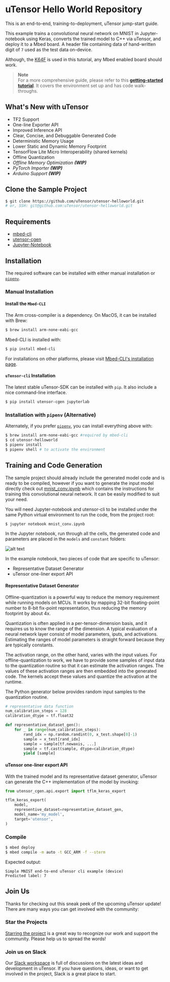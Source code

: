 # uTensor Hello World Repository
This is an end-to-end, training-to-deployment, uTensor jump-start guide.

This example trains a convolutional neural network on MNIST in Jupyter-notebook using Keras, converts the trained model to C++ via uTensor, and deploy it to a Mbed board. A header file containing data of hand-written digit of `7` used as the test data on-device.

Although, the [K64F](https://os.mbed.com/platforms/FRDM-K64F/) is used in this tutorial, any Mbed enabled board should work.

> **Note**  
> For a more comprehensive guide, please refer to this **[getting-started tutorial](docs/getting-started.md)**. It covers the environment set up and has code walk-throughs.


## What's New with uTensor
- TF2 Support
- One-line Exporter API
- Improved Inference API
- Clear, Concise, and Debuggable Generated Code
- Deterministic Memory Usage
- Lower Static and Dynamic Memory Footprint
- TensorFlow Lite Micro Interoperability (shared kernels)
- Offline Quantization
- *Offline Memory Optimization **(WIP)***
- *PyTorch Importer **(WIP)***
- *Arduino Support **(WIP)***

## Clone the Sample Project
```bash
$ git clone https://github.com/uTensor/utensor-helloworld.git
# or, SSH: git@github.com:uTensor/utensor-helloworld.git
```

## Requirements
- [mbed-cli](https://os.mbed.com/docs/mbed-os/v6.0/build-tools/install-and-set-up.html)
- [utensor-cgen](https://github.com/uTensor/utensor_cgen)
- [Jupyter-Notebook](https://jupyter.org)

## Installation
The required software can be installed with either manual installation or [`pipenv`](https://github.com/pypa/pipenv).

### Manual Installation

#### Install the `Mbed-CLI`
The Arm cross-compiler is a dependency. On MacOS, it can be installed with Brew:
```bash
$ brew install arm-none-eabi-gcc
```
Mbed-CLI is installed with:
```bash
$ pip install mbed-cli
```

For installations on other platforms, please visit [Mbed-CLI's installation page](https://os.mbed.com/docs/mbed-os/v6.0/quick-start/build-with-mbed-cli.html).

#### `uTensor-cli` Installation
The latest stable uTensor-SDK can be installed with `pip`. It also include a nice command-line interface.
```bash
$ pip install utensor-cgen jupyterlab
```

### Installation with `pipenv` (Alternative)

Alternately, if you prefer [`pipenv`](https://github.com/pypa/pipenv), you can install everything above with:

```bash
$ brew install arm-none-eabi-gcc #required by mbed-cli
$ cd utensor-helloworld
$ pipenv install
$ pipenv shell # to activate the environment
```


## Training and Code Generation
The sample project should already include the generated model code and is ready to be compiled, however if you want to generate the input model directly check out [mnist_conv.ipynb](mnist_conv.ipynb) which contains the instructions for training this convolutional neural network. It can be easily modified to suit your need.

You will need Jupyter-notebook and utensor-cli to be installed under the same Python virtual environment to run the code, from the project root:
```bash
$ jupyter notebook mnist_conv.ipynb
```
In the Jupyter notebook, run through all the cells, the generated code and parameters are placed in the `models` and `constant` folders:

![alt text](docs/img/jupyter_run.png "Running Jupyter Notebook")

In the example notebook, two pieces of code that are specific to uTensor:
- Representative Dataset Generator
- uTensor one-liner export API

#### Representative Dataset Generator
Offline-quantization is a powerful way to reduce the memory requirement while running models on MCUs. It works by mapping 32-bit floating-point number to 8-bit fix-point representation, thus reducing the memory footprint by about 4x.

 Quantization is often applied in a per-tensor-dimension basis, and it requires us to know the range of the dimension. A typical evaluation of a neural network layer consist of model parameters, iputs, and activations. Estimating the ranges of model parameters is straight forward because they are typically constants.

The activation range, on the other hand, varies with the input values. For offline-quantization to work, we have to provide some samples of input data to the quantization routine so that it can estimate the activation ranges. The values of these activation ranges are then embedded into the generated code. The kernels accept these values and quantize the activation at the runtime.

The Python generator below provides random input samples to the quantization routine.
 
```python
# representative data function
num_calibration_steps = 128
calibration_dtype = tf.float32

def representative_dataset_gen():
    for _ in range(num_calibration_steps):
        rand_idx = np.random.randint(0, x_test.shape[0]-1)
        sample = x_test[rand_idx]
        sample = sample[tf.newaxis, ...]
        sample = tf.cast(sample, dtype=calibration_dtype)
        yield [sample]
```

#### uTensor one-liner export API
With the trained model and its representative dataset generator, uTensor can generate the C++ implementation of the model by invoking:

```python
from utensor_cgen.api.export import tflm_keras_export

tflm_keras_export(
    model,
    representive_dataset=representative_dataset_gen,
    model_name='my_model',
    target='utensor',
)
```

### Compile
```bash
$ mbed deploy
$ mbed compile -m auto -t GCC_ARM -f --sterm
```
Expected output:

```
Simple MNIST end-to-end uTensor cli example (device)
Predicted label: 7
```

## Join Us
Thanks for checking out this sneak peek of the upcoming uTensor update! There are many ways you can get involved with the community:
### Star the Projects
[Starring the project](https://github.com/uTensor/uTensor) is a great way to recognize our work and support the community. Please help us to spread the words!
### Join us on Slack
Our [Slack workspace](https://join.slack.com/t/utensor/shared_invite/zt-6vf9jocy-lzk5Aw11Z8M9GPf_KS5I~Q) is full of discussions on the latest ideas and development in uTensor. If you have questions, ideas, or want to get involved in the project, Slack is a great place to start.